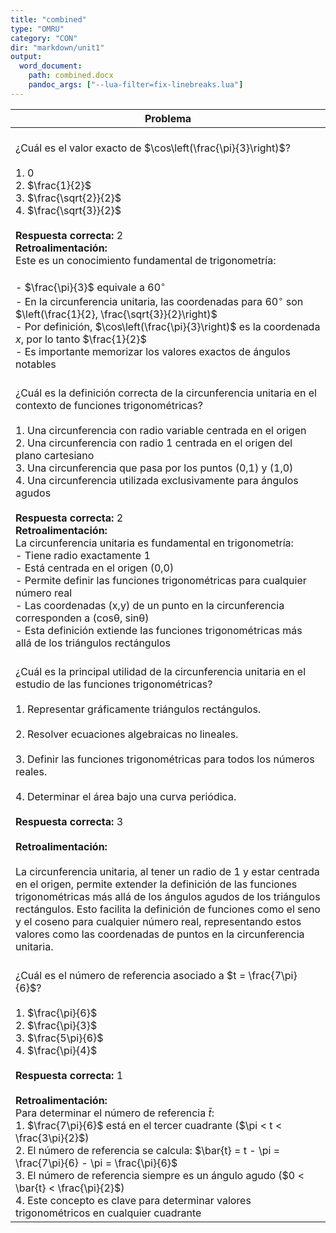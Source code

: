 ```yaml
---
title: "combined"
type: "OMRU"
category: "CON"
dir: "markdown/unit1"
output:
  word_document:
    path: combined.docx
    pandoc_args: ["--lua-filter=fix-linebreaks.lua"]
---
```


| Problema |
|----------|
| <br>¿Cuál es el valor exacto de $\cos\left(\frac{\pi}{3}\right)$?<br><br>1. $0$  <br>2. $\frac{1}{2}$  <br>3. $\frac{\sqrt{2}}{2}$  <br>4. $\frac{\sqrt{3}}{2}$  <br><br>**Respuesta correcta:** 2  <br>**Retroalimentación:**  <br>Este es un conocimiento fundamental de trigonometría:<br><br>- $\frac{\pi}{3}$ equivale a $60^\circ$<br>- En la circunferencia unitaria, las coordenadas para $60^\circ$ son $\left(\frac{1}{2}, \frac{\sqrt{3}}{2}\right)$<br>- Por definición, $\cos\left(\frac{\pi}{3}\right)$ es la coordenada $x$, por lo tanto $\frac{1}{2}$<br>- Es importante memorizar los valores exactos de ángulos notables |
| <br>¿Cuál es la definición correcta de la circunferencia unitaria en el contexto de funciones trigonométricas?<br><br>1. Una circunferencia con radio variable centrada en el origen<br>2. Una circunferencia con radio 1 centrada en el origen del plano cartesiano<br>3. Una circunferencia que pasa por los puntos (0,1) y (1,0)<br>4. Una circunferencia utilizada exclusivamente para ángulos agudos<br><br>**Respuesta correcta:** 2  <br>**Retroalimentación:**  <br>La circunferencia unitaria es fundamental en trigonometría:<br>- Tiene radio exactamente 1<br>- Está centrada en el origen (0,0)<br>- Permite definir las funciones trigonométricas para cualquier número real<br>- Las coordenadas (x,y) de un punto en la circunferencia corresponden a (cosθ, sinθ)<br>- Esta definición extiende las funciones trigonométricas más allá de los triángulos rectángulos |
| <br>¿Cuál es la principal utilidad de la circunferencia unitaria en el estudio de las funciones trigonométricas?<br><br>1. Representar gráficamente triángulos rectángulos.<br><br>2. Resolver ecuaciones algebraicas no lineales.<br><br>3. Definir las funciones trigonométricas para todos los números reales.<br><br>4. Determinar el área bajo una curva periódica.<br><br>**Respuesta correcta:** 3<br><br>**Retroalimentación:**<br><br>La circunferencia unitaria, al tener un radio de 1 y estar centrada en el origen, permite extender la definición de las funciones trigonométricas más allá de los ángulos agudos de los triángulos rectángulos. Esto facilita la definición de funciones como el seno y el coseno para cualquier número real, representando estos valores como las coordenadas de puntos en la circunferencia unitaria. |
| <br>¿Cuál es el número de referencia asociado a $t = \frac{7\pi}{6}$?<br><br>1. $\frac{\pi}{6}$<br>2. $\frac{\pi}{3}$  <br>3. $\frac{5\pi}{6}$  <br>4. $\frac{\pi}{4}$  <br><br>**Respuesta correcta:** 1<br> <br>**Retroalimentación:**  <br>Para determinar el número de referencia $\bar{t}$:<br>1. $\frac{7\pi}{6}$ está en el tercer cuadrante ($\pi < t < \frac{3\pi}{2}$)<br>2. El número de referencia se calcula: $\bar{t} = t - \pi = \frac{7\pi}{6} - \pi = \frac{\pi}{6}$<br>3. El número de referencia siempre es un ángulo agudo ($0 < \bar{t} < \frac{\pi}{2}$)<br>4. Este concepto es clave para determinar valores trigonométricos en cualquier cuadrante |
